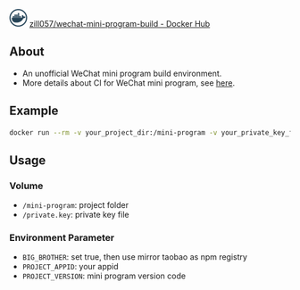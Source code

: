![hub.docker.com icon](https://raw.githubusercontent.com/zill057/wechat-mini-program-build/master/hub.docker.com.png) [zill057/wechat-mini-program-build - Docker Hub](https://hub.docker.com/r/zill057/wechat-mini-program-build)

## About

* An unofficial WeChat mini program build environment.
* More details about CI for WeChat mini program, see [here](https://developers.weixin.qq.com/miniprogram/dev/devtools/ci.html).

## Example

```sh
docker run --rm -v your_project_dir:/mini-program -v your_private_key_file.key:/private.key -e PROJECT_APPID=your_appid zill057/wechat-mini-program-build
```

## Usage

### Volume

- `/mini-program`: project folder
- `/private.key`: private key file

### Environment Parameter

- `BIG_BROTHER`: set true, then use mirror taobao as npm registry
- `PROJECT_APPID`: your appid
- `PROJECT_VERSION`: mini program version code
